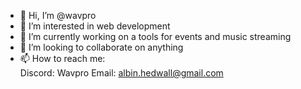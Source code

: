 - 👋 Hi, I’m @wavpro
- 👀 I’m interested in web development
- 🌱 I’m currently working on a tools for events and music streaming
- 💞️ I’m looking to collaborate on anything
- 📫 How to reach me:  
    Discord: Wavpro 
    Email: albin.hedwall@gmail.com

<!---
wavpro/wavpro is a ✨ special ✨ repository because its `README.md` (this file) appears on your GitHub profile.
You can click the Preview link to take a look at your changes.
--->
